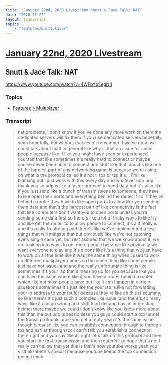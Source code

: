 ```yaml
---
title: "January 22nd, 2020 Livestream Snutt & Jace Talk: NAT"
date: "2020-01-22"
layout: transcript
topics:
    - "features/multiplayer"
---
```

# [January 22nd, 2020 Livestream](../2020-01-22.md)
## Snutt & Jace Talk: NAT
https://www.youtube.com/watch?v=4WFbYbEegN4

### Topics
* [Features > Multiplayer](../topics/features/multiplayer.md)

### Transcript

> nat problems, i don't know if you've done any more work on them the dedicated servers will fix them if you use dedicated servers hopefully, yeah hopefully, but without that i can't remember if we've done we could talk about matt in general like why is that an issue for some people because like if like you might have seen or experienced yourself that like sometimes it's really hard to connect or maybe you've never been able to connect and stuff like that, and it's like one of the hardest part of any networking game is because we're using, oh what is the protocol called it's not t, tps or tsp it's, , i'm like blanking out i just work with this every day and whatever udp udp thank you so udp is like a faster protocol to send data but it's also like if you just send like a bunch of transmissions to someone, they have to like open their ports and everything behind the router if so if they're behind a router they have to like open ports to allow like you sending them data and that's the hardest part of like connectivity is the fact that like computers don't want you to open ports unless you're sending some data first so there's like a lot of tricky ways to like try and like get the router to to allow people to connect, it's a it really is and it's really frustrating and there's like we've implemented a few, things that will mitigate that but obviously like we're not catching every single case yet, but rest assured that we we know about it, we are looking into ways to get more people because like obviously we want everyone to play and it's a cons like it's a thing that we just have to work on all the time like it was the same thing when i used to work on different multiplayer games so the same thing like some people just have not issues and and the really unfortunate thing is like sometimes it's your isp that's messing up for you because like you can have the issue where like if you have a router behind a router which like not most people have but like it can happen in certain situations sometimes it's just like the your isp is like not forwarding, your ip address to your router because they're like ah this is scummy, so like there's it's just such a complex like issue, and there's so many ways like it can go wrong and stuff load decapo has an interesting helmet there maybe we could i don't know like you know more about this than me but udp is sessionless you guys could start a tcp tunnel the transit protocols once you get a reply yeah it's the same issue though because like you can establish connection through to through tps and earlier through tpc i can't talk you establish a connection there right and you say like all right let's talk on this protocol and then you start the first transmission and then router's like nope that's not i really can't allow that yet this is that's how youtube works yeah you visit elizabeth's special because youtube keeps the tcp connection going i think
